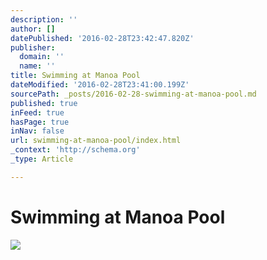```yaml
---
description: ''
author: []
datePublished: '2016-02-28T23:42:47.820Z'
publisher:
  domain: ''
  name: ''
title: Swimming at Manoa Pool
dateModified: '2016-02-28T23:41:00.199Z'
sourcePath: _posts/2016-02-28-swimming-at-manoa-pool.md
published: true
inFeed: true
hasPage: true
inNav: false
url: swimming-at-manoa-pool/index.html
_context: 'http://schema.org'
_type: Article

---
```

# Swimming at Manoa Pool
![](https://the-grid-user-content.s3-us-west-2.amazonaws.com/526fa66c-89da-4fb6-b1e9-2e1da305a8cc.png)